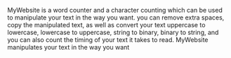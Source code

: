 MyWebsite is a word counter and a character counting which can be used to manipulate your text in the way you want. you can remove extra spaces, copy the manipulated text, as well as convert your text uppercase to lowercase, lowercase to uppercase, string to binary, binary to string, and you can also count the timing of your text it takes to read. MyWebsite manipulates your text in the way you want
